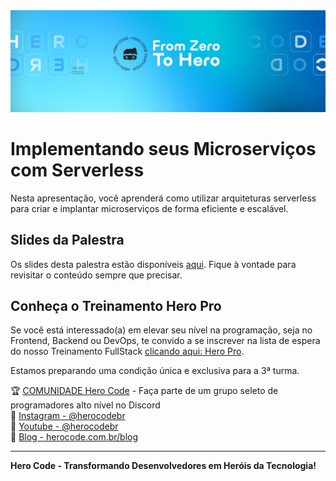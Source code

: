 <img width="auto" src="https://github.com/HeroCodeBR/.github/blob/main/GITHUB.png">

# Implementando seus Microserviços com Serverless

Nesta apresentação, você aprenderá como utilizar arquiteturas serverless para criar e implantar microserviços de forma eficiente e escalável.

## Slides da Palestra

Os slides desta palestra estão disponíveis [aqui](link-para-os-slides). Fique à vontade para revisitar o conteúdo sempre que precisar.

## Conheça o Treinamento Hero Pro

Se você está interessado(a) em elevar seu nível na programação, seja no Frontend, Backend ou DevOps, te convido a se inscrever na lista de espera do nosso Treinamento FullStack [clicando aqui: Hero Pro](https://herocode.com.br/close?utm_source=nodebr23&utm_medium=serveless-speach). 

Estamos preparando uma condição única e exclusiva para a 3ª turma.

🏆 [COMUNIDADE Hero Code](https://discord.com/invite/TmU4DdsK7N) - Faça parte de um grupo seleto de programadores alto nível no Discord</br>
📸 [Instagram - @herocodebr](https://www.youtube.com/@herocodebr)</br>
🎥 [Youtube - @herocodebr](https://www.instagram.com/herocodebr/)</br>
📝 [Blog - herocode.com.br/blog](https://herocode.com.br/blog?utm_source=nodebr23&utm_medium=serveless-speach)</br>

---

**Hero Code - Transformando Desenvolvedores em Heróis da Tecnologia!**
